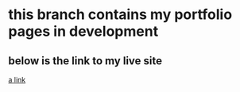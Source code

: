 # this branch contains my portfolio pages in development

## below is the link to my live site

[a link](https://julesntare.netlify.app/)
